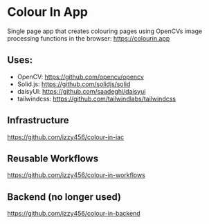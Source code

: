 # Colour In App
Single page app that creates colouring pages using OpenCVs image processing functions in the browser: https://colourin.app

## Uses:
- OpenCV: https://github.com/opencv/opencv
- Solid.js: https://github.com/solidjs/solid
- daisyUI: https://github.com/saadeghi/daisyui
- tailwindcss: https://github.com/tailwindlabs/tailwindcss

## Infrastructure
https://github.com/izzy456/colour-in-iac

## Reusable Workflows
https://github.com/izzy456/colour-in-workflows

## Backend (no longer used)
https://github.com/izzy456/colour-in-backend